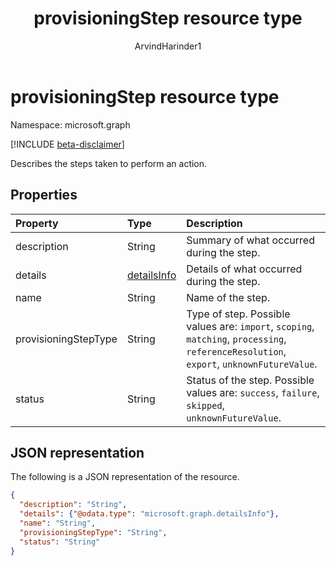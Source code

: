 ﻿---
title: "provisioningStep resource type"
description: "Describes the steps taken to perform an action. "
localization_priority: Normal
author: "ArvindHarinder1"
ms.prod: "microsoft-identity-platform"
doc_type: "resourcePageType"
---

# provisioningStep resource type

Namespace: microsoft.graph

[!INCLUDE [beta-disclaimer](../../includes/beta-disclaimer.md)]

Describes the steps taken to perform an action.

## Properties

| Property             | Type                          | Description                                                                                                                              |
| :------------------- | :---------------------------- | :--------------------------------------------------------------------------------------------------------------------------------------- |
| description          | String                        | Summary of what occurred during the step.                                                                                                |
| details              | [detailsInfo](detailsinfo.md) | Details of what occurred during the step.                                                                                                |
| name                 | String                        | Name of the step.                                                                                                                        |
| provisioningStepType | String                        | Type of step. Possible values are: `import`, `scoping`, `matching`, `processing`, `referenceResolution`, `export`, `unknownFutureValue`. |
| status               | String                        | Status of the step. Possible values are: `success`, `failure`, `skipped`, `unknownFutureValue`.                                          |

## JSON representation

The following is a JSON representation of the resource.

<!-- {
  "blockType": "resource",
  "optionalProperties": [

  ],
  "@odata.type": "microsoft.graph.provisioningStep",
  "baseType": null
}-->

```json
{
  "description": "String",
  "details": {"@odata.type": "microsoft.graph.detailsInfo"},
  "name": "String",
  "provisioningStepType": "String",
  "status": "String"
}
```

<!-- uuid: 16cd6b66-4b1a-43a1-adaf-3a886856ed98
2019-02-04 14:57:30 UTC -->

<!-- {
  "type": "#page.annotation",
  "description": "provisioningStep resource",
  "keywords": "",
  "section": "documentation",
  "tocPath": ""
}-->
